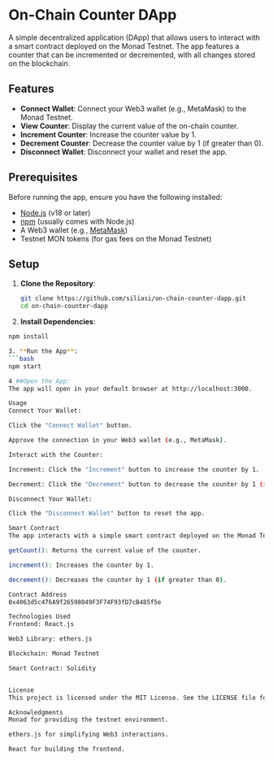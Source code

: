 # On-Chain Counter DApp

A simple decentralized application (DApp) that allows users to interact with a smart contract deployed on the Monad Testnet. The app features a counter that can be incremented or decremented, with all changes stored on the blockchain.

## Features

- **Connect Wallet**: Connect your Web3 wallet (e.g., MetaMask) to the Monad Testnet.
- **View Counter**: Display the current value of the on-chain counter.
- **Increment Counter**: Increase the counter value by 1.
- **Decrement Counter**: Decrease the counter value by 1 (if greater than 0).
- **Disconnect Wallet**: Disconnect your wallet and reset the app.

## Prerequisites

Before running the app, ensure you have the following installed:

- [Node.js](https://nodejs.org/) (v18 or later)
- [npm](https://www.npmjs.com/) (usually comes with Node.js)
- A Web3 wallet (e.g., [MetaMask](https://metamask.io/))
- Testnet MON tokens (for gas fees on the Monad Testnet)

## Setup

1. **Clone the Repository**:
   ```bash
   git clone https://github.com/siliasi/on-chain-counter-dapp.git
   cd on-chain-counter-dapp

 2. **Install Dependencies**:
   ```bash
npm install

3. **Run the App**:
  ```bash
npm start

4 ##Open the App:
The app will open in your default browser at http://localhost:3000.

Usage
Connect Your Wallet:

Click the "Connect Wallet" button.

Approve the connection in your Web3 wallet (e.g., MetaMask).

Interact with the Counter:

Increment: Click the "Increment" button to increase the counter by 1.

Decrement: Click the "Decrement" button to decrease the counter by 1 (if greater than 0).

Disconnect Your Wallet:

Click the "Disconnect Wallet" button to reset the app.

Smart Contract
The app interacts with a simple smart contract deployed on the Monad Testnet. The contract has the following functions:

getCount(): Returns the current value of the counter.

increment(): Increases the counter by 1.

decrement(): Decreases the counter by 1 (if greater than 0).

Contract Address 
0x4063d5c476A9f26598049F3F74F93fD7cB485f5e

Technologies Used
Frontend: React.js

Web3 Library: ethers.js

Blockchain: Monad Testnet

Smart Contract: Solidity


License
This project is licensed under the MIT License. See the LICENSE file for details.

Acknowledgments
Monad for providing the testnet environment.

ethers.js for simplifying Web3 interactions.

React for building the frontend.

